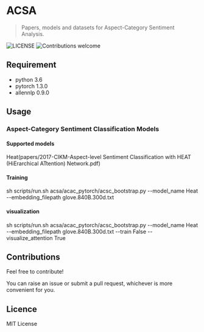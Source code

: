 # ACSA
> Papers, models and datasets for Aspect-Category Sentiment Analysis.

![LICENSE](https://img.shields.io/packagist/l/doctrine/orm.svg)
![Contributions welcome](https://img.shields.io/badge/contributions-welcome-brightgreen.svg)

## Requirement
* python 3.6
* pytorch 1.3.0
* allennlp 0.9.0

## Usage
### Aspect-Category Sentiment Classification Models
#### Supported models
Heat(papers/2017-CIKM-Aspect-level Sentiment Classification with HEAT (HiErarchical ATtention) Network.pdf)
#### Training
sh scripts/run.sh acsa/acac_pytorch/acsc_bootstrap.py --model_name Heat --embedding_filepath glove.840B.300d.txt

#### visualization
sh scripts/run.sh acsa/acac_pytorch/acsc_bootstrap.py --model_name Heat --embedding_filepath glove.840B.300d.txt --train False --visualize_attention True

## Contributions

Feel free to contribute!

You can raise an issue or submit a pull request, whichever is more convenient for you.

## Licence

MIT License